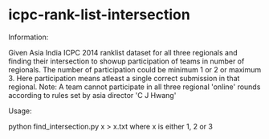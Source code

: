 icpc-rank-list-intersection
===========================

Information:

Given Asia India ICPC 2014 ranklist dataset for all three regionals and finding their intersection to showup participation of teams in number of regionals.
The number of participation could be minimum 1 or 2 or maximum 3.
Here participation means atleast a single correct submission in that regional.
Note: A team cannot participate in all three regional 'online' rounds according to rules set by asia director 'C J Hwang'

Usage:

python find_intersection.py x > x.txt
where x is either 1, 2 or 3
